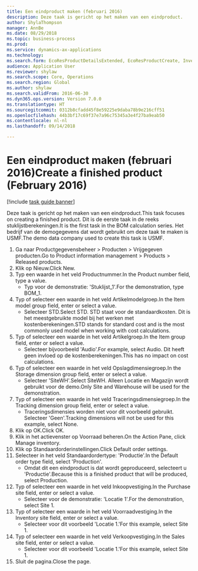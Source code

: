 ```yaml
--- 
title: Een eindproduct maken (februari 2016)
description: Deze taak is gericht op het maken van een eindproduct.
author: ShylaThompson
manager: AnnBe
ms.date: 08/29/2018
ms.topic: business-process
ms.prod: 
ms.service: dynamics-ax-applications
ms.technology: 
ms.search.form: EcoResProductDetailsExtended, EcoResProductCreate, InventItemOrderSetup
audience: Application User
ms.reviewer: shylaw
ms.search.scope: Core, Operations
ms.search.region: Global
ms.author: shylaw
ms.search.validFrom: 2016-06-30
ms.dyn365.ops.version: Version 7.0.0
ms.translationtype: HT
ms.sourcegitcommit: 0312b8cfadd45f8e59225e9daba78b9e216cff51
ms.openlocfilehash: 44b3bf17c69f37e7a96c75345a3e4f27ba9eab50
ms.contentlocale: nl-nl
ms.lasthandoff: 09/14/2018

---
```

# <a name="create-a-finished-product-february-2016"></a><span data-ttu-id="90b39-103">Een eindproduct maken (februari 2016)</span><span class="sxs-lookup"><span data-stu-id="90b39-103">Create a finished product (February 2016)</span></span>

[!include [task guide banner](../../includes/task-guide-banner.md)]

<span data-ttu-id="90b39-104">Deze taak is gericht op het maken van een eindproduct.</span><span class="sxs-lookup"><span data-stu-id="90b39-104">This task focuses on creating a finished product.</span></span> <span data-ttu-id="90b39-105">Dit is de eerste taak in de reeks stuklijstberekeningen.</span><span class="sxs-lookup"><span data-stu-id="90b39-105">It is the first task in the BOM calculation series.</span></span> <span data-ttu-id="90b39-106">Het bedrijf van de demogegevens dat wordt gebruikt om deze taak te maken is USMF.</span><span class="sxs-lookup"><span data-stu-id="90b39-106">The demo data company used to create this task is USMF.</span></span>

1. <span data-ttu-id="90b39-107">Ga naar Productgegevensbeheer > Producten > Vrijgegeven producten.</span><span class="sxs-lookup"><span data-stu-id="90b39-107">Go to Product information management > Products > Released products.</span></span>
2. <span data-ttu-id="90b39-108">Klik op Nieuw.</span><span class="sxs-lookup"><span data-stu-id="90b39-108">Click New.</span></span>
3. <span data-ttu-id="90b39-109">Typ een waarde in het veld Productnummer.</span><span class="sxs-lookup"><span data-stu-id="90b39-109">In the Product number field, type a value.</span></span>
    * <span data-ttu-id="90b39-110">Typ voor de demonstratie: 'Stuklijst_1'.</span><span class="sxs-lookup"><span data-stu-id="90b39-110">For the demonstration, type BOM_1.</span></span>  
4. <span data-ttu-id="90b39-111">Typ of selecteer een waarde in het veld Artikelmodelgroep.</span><span class="sxs-lookup"><span data-stu-id="90b39-111">In the Item model group field, enter or select a value.</span></span>
    * <span data-ttu-id="90b39-112">Selecteer STD.</span><span class="sxs-lookup"><span data-stu-id="90b39-112">Select STD.</span></span> <span data-ttu-id="90b39-113">STD staat voor de standaardkosten. Dit is het meestgebruikte model bij het werken met kostenberekeningen.</span><span class="sxs-lookup"><span data-stu-id="90b39-113">STD stands for standard cost and is the most commonly used model when working with cost calculations.</span></span>  
5. <span data-ttu-id="90b39-114">Typ of selecteer een waarde in het veld Artikelgroep.</span><span class="sxs-lookup"><span data-stu-id="90b39-114">In the Item group field, enter or select a value.</span></span>
    * <span data-ttu-id="90b39-115">Selecteer bijvoorbeeld 'Audio'.</span><span class="sxs-lookup"><span data-stu-id="90b39-115">For example, select Audio.</span></span> <span data-ttu-id="90b39-116">Dit heeft geen invloed op de kostenberekeningen.</span><span class="sxs-lookup"><span data-stu-id="90b39-116">This has no impact on cost calculations.</span></span>  
6. <span data-ttu-id="90b39-117">Typ of selecteer een waarde in het veld Opslagdimensiegroep.</span><span class="sxs-lookup"><span data-stu-id="90b39-117">In the Storage dimension group field, enter or select a value.</span></span>
    * <span data-ttu-id="90b39-118">Selecteer 'SiteWH'.</span><span class="sxs-lookup"><span data-stu-id="90b39-118">Select SiteWH.</span></span> <span data-ttu-id="90b39-119">Alleen Locatie en Magazijn wordt gebruikt voor de demo.</span><span class="sxs-lookup"><span data-stu-id="90b39-119">Only Site and Warehouse will be used for the demonstration.</span></span>  
7. <span data-ttu-id="90b39-120">Typ of selecteer een waarde in het veld Traceringsdimensiegroep.</span><span class="sxs-lookup"><span data-stu-id="90b39-120">In the Tracking dimension group field, enter or select a value.</span></span>
    * <span data-ttu-id="90b39-121">Traceringsdimensies worden niet voor dit voorbeeld gebruikt. Selecteer 'Geen'.</span><span class="sxs-lookup"><span data-stu-id="90b39-121">Tracking dimensions will not be used for this example, select None.</span></span>  
8. <span data-ttu-id="90b39-122">Klik op OK.</span><span class="sxs-lookup"><span data-stu-id="90b39-122">Click OK.</span></span>
9. <span data-ttu-id="90b39-123">Klik in het actievenster op Voorraad beheren.</span><span class="sxs-lookup"><span data-stu-id="90b39-123">On the Action Pane, click Manage inventory.</span></span>
10. <span data-ttu-id="90b39-124">Klik op Standaardorderinstellingen.</span><span class="sxs-lookup"><span data-stu-id="90b39-124">Click Default order settings.</span></span>
11. <span data-ttu-id="90b39-125">Selecteer in het veld Standaardordertype: 'Productie'.</span><span class="sxs-lookup"><span data-stu-id="90b39-125">In the Default order type field, select 'Production'.</span></span>
    * <span data-ttu-id="90b39-126">Omdat dit een eindproduct is dat wordt geproduceerd, selecteert u 'Productie'.</span><span class="sxs-lookup"><span data-stu-id="90b39-126">Because this is a finished product that will be produced, select Production.</span></span>  
12. <span data-ttu-id="90b39-127">Typ of selecteer een waarde in het veld Inkoopvestiging.</span><span class="sxs-lookup"><span data-stu-id="90b39-127">In the Purchase site field, enter or select a value.</span></span>
    * <span data-ttu-id="90b39-128">Selecteer voor de demonstratie: 'Locatie 1'.</span><span class="sxs-lookup"><span data-stu-id="90b39-128">For the demonstration, select Site 1.</span></span>  
13. <span data-ttu-id="90b39-129">Typ of selecteer een waarde in het veld Voorraadvestiging.</span><span class="sxs-lookup"><span data-stu-id="90b39-129">In the Inventory site field, enter or select a value.</span></span>
    * <span data-ttu-id="90b39-130">Selecteer voor dit voorbeeld 'Locatie 1.'</span><span class="sxs-lookup"><span data-stu-id="90b39-130">For this example, select Site 1.</span></span>  
14. <span data-ttu-id="90b39-131">Typ of selecteer een waarde in het veld Verkoopvestiging.</span><span class="sxs-lookup"><span data-stu-id="90b39-131">In the Sales site field, enter or select a value.</span></span>
    * <span data-ttu-id="90b39-132">Selecteer voor dit voorbeeld 'Locatie 1.'</span><span class="sxs-lookup"><span data-stu-id="90b39-132">For this example, select Site 1.</span></span>  
15. <span data-ttu-id="90b39-133">Sluit de pagina.</span><span class="sxs-lookup"><span data-stu-id="90b39-133">Close the page.</span></span>


